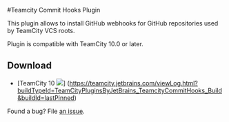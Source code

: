 #Teamcity Commit Hooks Plugin

This plugin allows to install GitHub webhooks for GitHub repositories used by TeamCity VCS roots.

Plugin is compatible with TeamCity 10.0 or later.

## Download
- [TeamCity 10 ![](http://teamcity.jetbrains.com/app/rest/builds/buildType:TeamCityPluginsByJetBrains_TeamcityCommitHooks_Build,pinned:true/statusIcon)] (https://teamcity.jetbrains.com/viewLog.html?buildTypeId=TeamCityPluginsByJetBrains_TeamcityCommitHooks_Build&buildId=lastPinned)

Found a bug? File [an issue](https://youtrack.jetbrains.com/newIssue?project=TW&clearDraft=true&c=Subsystem+plugins%3A+other).

